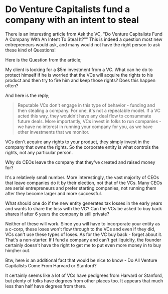 # Do Venture Capitalists fund a company with an intent to steal

There is an interesting article from Ask the VC, "Do Venture Capitalists Fund A Company With An Intent To Steal It?"" This is indeed a question most new entrepreneurs would ask, and many would not have the right person to ask these kind of Questions!

Here is the Question from the article;

My client is looking for a $5m investment from a VC. What can he do to protect himself if he is worried that the VCs will acquire the rights to his product and then try to fire him and keep those rights? Does this happen often?

And here is the reply;

> Reputable VCs don't engage in this type of behavior - funding and then stealing a company. For one, it's not a repeatable model. If a VC acted this way, they wouldn't have any deal flow to consummate future deals. More importantly, VCs invest in folks to run companies - we have no interest in running your company for you, as we have other investments that we monitor.

VCs don't acquire any rights to your product, they simply invest in the company that owns the rights.  So the corporate entity is what controls the rights, not any particular person.

Why do CEOs leave the company that they've created and raised money for?

It's a relatively small number. More interestingly, the vast majority of CEOs that leave companies do it by their election, not that of the VCs. Many CEOs are serial entrepreneurs and prefer starting companies, not running them after they become larger and more successful.

What should one do if the new entity generates tax losses in the early years and wants to share the loss with the VC? Can the VCs be asked to buy back shares if after 6 years the company is still private?

Neither of these will work. Since you will have to incorporate your entity as a c-corp, these loses won't flow through to the VCs and even if they did, VCs can't use these types of loses. As for the VC buy back - forget about it.  That's a non-starter.  If I fund a company and can't get liquidity, the founder certainly doesn't have the right to get me to put even more money in to buy him/her out.

Btw, here is an additional fact that would be nice to know - Do All Venture Capitalists Come From Harvard or Stanford?

It certainly seems like a lot of VCs have pedigrees from Harvard or Stanford, but plenty of folks have degrees from other places too. It appears that much less than half have degrees from there.
